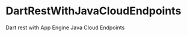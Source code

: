 DartRestWithJavaCloudEndpoints
==============================

Dart rest with App Engine Java Cloud Endpoints